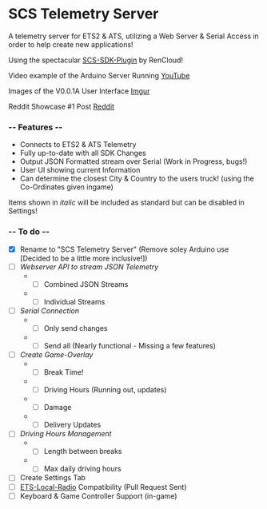 # SCS Telemetry Server
A telemetry server for ETS2 & ATS, utilizing a Web Server & Serial Access in order to help create new applications!

Using the spectacular [SCS-SDK-Plugin](https://github.com/RenCloud/scs-sdk-plugin) by RenCloud!

Video example of the Arduino Server Running [YouTube](https://youtu.be/5VJYbR_MEM0)

Images of the V0.0.1A User Interface [Imgur](https://imgur.com/a/qS7otsD)

Reddit Showcase #1 Post [Reddit](https://www.reddit.com/r/trucksim/comments/gd1pgt/arduinoscstelemetry_showcase_1/)

### -- Features --

* Connects to ETS2 & ATS Telemetry
* Fully up-to-date with all SDK Changes
* Output JSON Formatted stream over Serial (Work in Progress, bugs!)
* User UI showing current Information
* Can determine the closest City & Country to the users truck! (using the Co-Ordinates given ingame)

Items shown in *italic* will be included as standard but can be disabled in Settings!
### -- To do --
- [x] Rename to "SCS Telemetry Server" (Remove soley Arduino use [Decided to be a little more inclusive!])
- [ ] *Webserver API to stream JSON Telemetry*
  * - [ ] Combined JSON Streams
  * - [ ] Individual Streams
- [ ] *Serial Connection*
  * - [ ] Only send changes
  * - [ ] Send all (Nearly functional - Missing a few features)
- [ ] *Create Game-Overlay*
  * - [ ] Break Time!
  * - [ ] Driving Hours (Running out, updates)
  * - [ ] Damage
  * - [ ] Delivery Updates
- [ ] *Driving Hours Management*
  * - [ ] Length between breaks
  * - [ ] Max daily driving hours
- [ ] Create Settings Tab
- [ ] [ETS-Local-Radio](https://github.com/Koenvh1/ets2-local-radio) Compatibility (Pull Request Sent)
- [ ] Keyboard & Game Controller Support (in-game)
